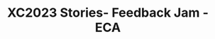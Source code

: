 ---
title: XC2023 Stories- Feedback Jam - ECA
redirect_to: https://jamboard.google.com/d/1_Txi6QIzoB_PLwUSVU5bFw_zzECdxCv99R775KXAR5Y/edit?usp=sharing
redirect_from: 
  - /XC23StoriesJam_ECA
  - /xc23storiesjam_eca
---